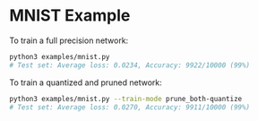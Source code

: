 
# MNIST Example

To train a full precision network:

```bash
python3 examples/mnist.py
# Test set: Average loss: 0.0234, Accuracy: 9922/10000 (99%)
```

To train a quantized and pruned network:

```bash
python3 examples/mnist.py --train-mode prune_both-quantize
# Test set: Average loss: 0.0270, Accuracy: 9911/10000 (99%)
```

